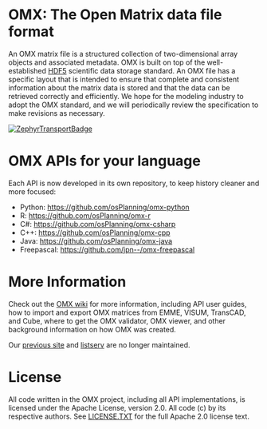 # OMX:  The Open Matrix data file format

An OMX matrix file is a structured collection of two-dimensional array objects and associated metadata.  OMX is built on top of the well-established [HDF5](https://www.hdfgroup.org/solutions/hdf5/) scientific data storage standard. An OMX file has a specific layout that is intended to ensure that complete and consistent information about the matrix data is stored and that the data can be retrieved correctly and efficiently.  We hope for the modeling industry to adopt the OMX standard, and we will periodically review the specification to make revisions as necessary.  

[![ZephyrTransportBadge](https://zephyrtransport.org/img/badging/project_pages/omx/omx.png)](https://zephyrtransport.org/)

# OMX APIs for your language 

Each API is now developed in its own repository, to keep history cleaner and more focused:

* Python: https://github.com/osPlanning/omx-python
* R: https://github.com/osPlanning/omx-r
* C#: https://github.com/osPlanning/omx-csharp
* C++: https://github.com/osPlanning/omx-cpp
* Java: https://github.com/osPlanning/omx-java
* Freepascal: https://github.com/jpn--/omx-freepascal

# More Information

Check out the [OMX wiki](https://github.com/osPlanning/omx/wiki) for more information, including API user guides, how to import and export OMX matrices from EMME, VISUM, TransCAD, and Cube, where to get the OMX validator, OMX viewer, and other background information on how OMX was created.  

Our [previous site](https://sites.google.com/site/openmodeldata/) and [listserv](https://groups.google.com/forum/?fromgroups#!forum/openmodeldata-discuss) are no longer maintained.

# License

All code written in the OMX project, including all API implementations, is licensed under the Apache License, version 2.0.  All code (c) by its respective authors.  See [LICENSE.TXT](LICENSE.TXT) for the full Apache 2.0 license text.
